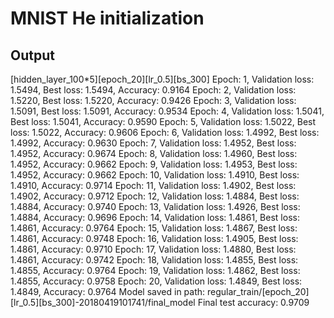 # MNIST He initialization
## Output
[hidden_layer_100*5][epoch_20][lr_0.5][bs_300]
Epoch:  1, Validation loss:    1.5494, Best loss:   1.5494, Accuracy: 0.9164
Epoch:  2, Validation loss:    1.5220, Best loss:   1.5220, Accuracy: 0.9426
Epoch:  3, Validation loss:    1.5091, Best loss:   1.5091, Accuracy: 0.9534
Epoch:  4, Validation loss:    1.5041, Best loss:   1.5041, Accuracy: 0.9590
Epoch:  5, Validation loss:    1.5022, Best loss:   1.5022, Accuracy: 0.9606
Epoch:  6, Validation loss:    1.4992, Best loss:   1.4992, Accuracy: 0.9630
Epoch:  7, Validation loss:    1.4952, Best loss:   1.4952, Accuracy: 0.9674
Epoch:  8, Validation loss:    1.4960, Best loss:   1.4952, Accuracy: 0.9662
Epoch:  9, Validation loss:    1.4953, Best loss:   1.4952, Accuracy: 0.9662
Epoch: 10, Validation loss:    1.4910, Best loss:   1.4910, Accuracy: 0.9714
Epoch: 11, Validation loss:    1.4902, Best loss:   1.4902, Accuracy: 0.9712
Epoch: 12, Validation loss:    1.4884, Best loss:   1.4884, Accuracy: 0.9740
Epoch: 13, Validation loss:    1.4926, Best loss:   1.4884, Accuracy: 0.9696
Epoch: 14, Validation loss:    1.4861, Best loss:   1.4861, Accuracy: 0.9764
Epoch: 15, Validation loss:    1.4867, Best loss:   1.4861, Accuracy: 0.9748
Epoch: 16, Validation loss:    1.4905, Best loss:   1.4861, Accuracy: 0.9710
Epoch: 17, Validation loss:    1.4880, Best loss:   1.4861, Accuracy: 0.9742
Epoch: 18, Validation loss:    1.4855, Best loss:   1.4855, Accuracy: 0.9764
Epoch: 19, Validation loss:    1.4862, Best loss:   1.4855, Accuracy: 0.9758
Epoch: 20, Validation loss:    1.4849, Best loss:   1.4849, Accuracy: 0.9764
Model saved in path: regular_train/[epoch_20][lr_0.5][bs_300]-20180419101741/final_model
Final test accuracy: 0.9709